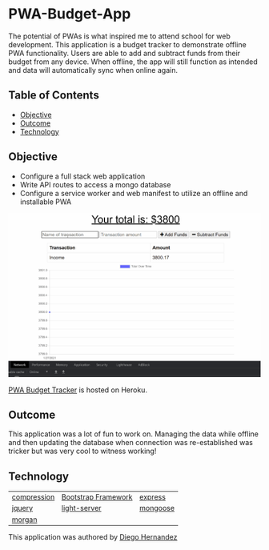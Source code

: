 # PWA-Budget-App

The potential of PWAs is what inspired me to attend school for web development. This application is a budget tracker to demonstrate offline PWA functionality. Users are able to add and subtract funds from their budget from any device. When offline, the app will still function as intended and data will automatically sync when online again. 

## Table of Contents

- [Objective](#Objective)
- [Outcome](#Outcome)
- [Technology](#Technology)

## Objective

- Configure a full stack web application
- Write API routes to access a mongo database
- Configure a service worker and web manifest to utilize an offline and installable PWA

<img src="./public/assets/readme-02.gif" width="560px"/>

[PWA Budget Tracker](https://budget-pwaa.herokuapp.com/) is hosted on Heroku.

## Outcome

This application was a lot of fun to work on. Managing the data while offline and then updating the database when connection was re-established was tricker but was very cool to witness working!

## Technology

| | | |
| ------ | ------ | ------ |
| [compression](https://github.com/expressjs/compression#readme) | [Bootstrap Framework](https://getbootstrap.com/docs/5.0/getting-started/introduction/) | [express](http://expressjs.com/) |
| [jquery](https://jquery.com/) | [light-server](https://github.com/johnpapa/lite-server#readme) |[mongoose](https://mongoosejs.com/) |
| [morgan](https://github.com/expressjs/morgan#readme)

This application was authored by [Diego Hernandez](https://github.com/Diegopie)
